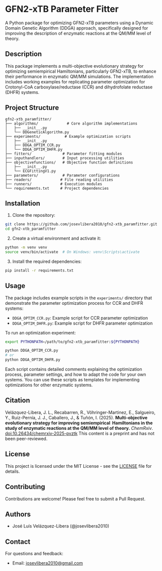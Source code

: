 # GFN2-xTB Parameter Fitter

A Python package for optimizing GFN2-xTB parameters using a Dynamic Domain Genetic Algorithm (DDGA) approach, specifically designed for improving the description of enzymatic reactions at the QM/MM level of theory.

## Description

This package implements a multi-objective evolutionary strategy for optimizing semiempirical Hamiltonians, particularly GFN2-xTB, to enhance their performance in enzymatic QM/MM simulations. The implementation includes working examples for replicating parameter optimization for Crotonyl-CoA carboxylase/reductase (CCR) and dihydrofolate reductase (DHFR) systems.

## Project Structure

```
gfn2-xtb_paramfitter/
├── algorithms/             # Core algorithm implementations
│   ├── __init__.py
│   └── DDGeneticAlgorithm.py
├── experiments/           # Example optimization scripts
│   ├── __init__.py
│   ├── DDGA_OPTIM_CCR.py
│   └── DDGA_OPTIM_DHFR.py
├── fitters/              # Parameter fitting modules
├── inputhandlers/        # Input processing utilities
├── objectivefunctions/   # Objective function definitions
│   ├── __init__.py
│   └── ECGFittingV1.py
├── parameters/           # Parameter configurations
├── readers/             # File reading utilities
├── runners/             # Execution modules
└── requirements.txt     # Project dependencies
```

## Installation

1. Clone the repository:
```bash
git clone https://github.com/josevlibera2010/gfn2-xtb_paramfitter.git
cd gfn2-xtb_paramfitter
```

2. Create a virtual environment and activate it:
```bash
python -m venv venv
source venv/bin/activate  # On Windows: venv\Scripts\activate
```

3. Install the required dependencies:
```bash
pip install -r requirements.txt
```

## Usage

The package includes example scripts in the `experiments/` directory that demonstrate the parameter optimization process for CCR and DHFR systems:

- `DDGA_OPTIM_CCR.py`: Example script for CCR parameter optimization
- `DDGA_OPTIM_DHFR.py`: Example script for DHFR parameter optimization

To run an optimization experiment:

```bash
export PYTHONPATH=/path/to/gfn2-xtb_paramfitter:${PYTHONPATH}

python DDGA_OPTIM_CCR.py
# or
python DDGA_OPTIM_DHFR.py
```

Each script contains detailed comments explaining the optimization process, parameter settings, and how to adapt the code for your own systems. You can use these scripts as templates for implementing optimizations for other enzymatic systems.

## Citation

Velázquez-Libera, J. L., Recabarren, R., Vöhringer-Martinez, E., Salgueiro, Y., Ruiz-Pernía, J. J., Caballero, J., & Tuñón, I. (2025). __Multi-objective evolutionary strategy for improving semiempirical  Hamiltonians in the study of enzymatic reactions at the QM/MM level of theory.__ _ChemRxiv_. [doi:10.26434/chemrxiv-2025-pvztk](https://chemrxiv.org/engage/chemrxiv/article-details/67ab41626dde43c90863e00a)  This content is a preprint and has not been peer-reviewed.

## License

This project is licensed under the MIT License - see the [LICENSE](LICENSE) file for details.

## Contributing

Contributions are welcome! Please feel free to submit a Pull Request.

## Authors

- José Luís Velázquez-Libera (@josevlibera2010)

## Contact

For questions and feedback:
- Email: josevlibera2010@gmail.com
